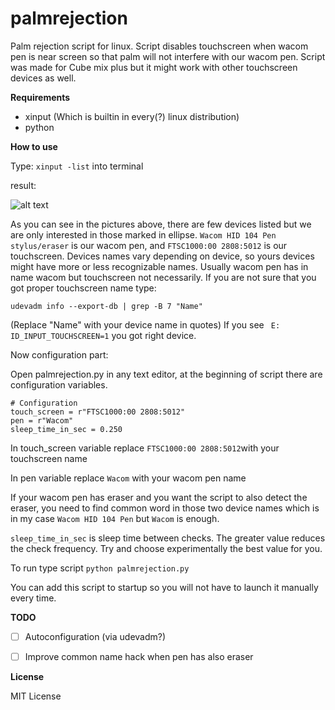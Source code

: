 # palmrejection
Palm rejection script for linux. Script disables touchscreen when wacom pen is near screen so that palm will not interfere with our wacom pen. Script was made for Cube mix plus but it might work with other touchscreen devices as well.

**Requirements**

* xinput (Which is builtin in every(?) linux distribution)
* python

**How to use**

Type:
``` xinput -list ```
into terminal

result:

![alt text](https://github.com/k-brk/palmrejection/blob/master/img/xinputresult.png)

As you can see in the pictures above, there are few devices listed but we are only interested in those marked in ellipse.
```Wacom HID 104 Pen stylus/eraser``` is our wacom pen, and ```FTSC1000:00 2808:5012``` is our touchscreen. Devices names vary depending on device, so yours devices might have more or less recognizable names. Usually wacom pen has in name wacom but touchscreen not necessarily. If you are not sure that you got proper touchscreen name type:

``` udevadm info --export-db | grep -B 7 "Name" ```

(Replace "Name" with your device name in quotes)
If you see ``` E: ID_INPUT_TOUCHSCREEN=1``` you got right device.

Now configuration part:

Open palmrejection.py in any text editor, at the beginning of script there are configuration variables.
``` 
# Configuration
touch_screen = r"FTSC1000:00 2808:5012"
pen = r"Wacom"
sleep_time_in_sec = 0.250
```
In touch_screen variable replace ```FTSC1000:00 2808:5012```with your touchscreen name

In pen variable replace ```Wacom``` with your wacom pen name

If your wacom pen has eraser and you want the script to also detect the eraser, you need to find common word in those two device names which is in my case ```Wacom HID 104 Pen``` but ```Wacom``` is enough.

```sleep_time_in_sec``` is sleep time between checks. The greater value reduces the check frequency. Try and choose experimentally the best value for you.

To run type script ```python palmrejection.py```

You can add this script to startup so you will not have to launch it manually every time.

**TODO**

* [ ] Autoconfiguration (via udevadm?)

* [ ] Improve common name hack when pen has also eraser

**License**

MIT License
